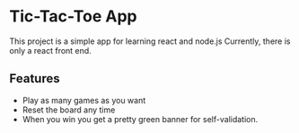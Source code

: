 # Tic-Tac-Toe App
This project is a simple app for learning react and node.js
Currently, there is only a react front end.

## Features
- Play as many games as you want
- Reset the board any time
- When you win you get a pretty green banner for self-validation.